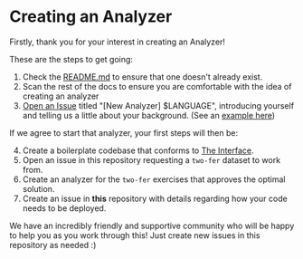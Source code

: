 # Creating an Analyzer

Firstly, thank you for your interest in creating an Analyzer!

These are the steps to get going:

1. Check the [README.md](../README.md) to ensure that one doesn't already exist.
2. Scan the rest of the docs to ensure you are comfortable with the idea of creating an analyzer
3. [Open an Issue](https://github.com/exercism/automated-mentoring-support/issues/new) titled "[New Analyzer] $LANGUAGE", introducing yourself and telling us a little about your background. (See an [example here](https://github.com/exercism/automated-mentoring-support/issues/8))

If we agree to start that analyzer, your first steps will then be:

4. Create a boilerplate codebase that conforms to [The Interface](./interface.md).
5. Open an issue in this repository requesting a `two-fer` dataset to work from.
6. Create an analyzer for the `two-fer` exercises that approves the optimal solution.
7. Create an issue in **this** repository with details regarding how your code needs to be deployed.

We have an incredibly friendly and supportive community who will be happy to help you as you work through this! Just create new issues in this repository as needed :)
